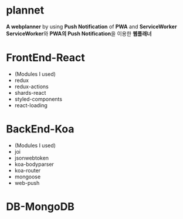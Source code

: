 # plannet
**A webplanner** by using **Push Notification** of **PWA** and **ServiceWorker**   
**ServiceWorker**와 **PWA의 Push Notification**을 이용한 **웹플래너**

# FrontEnd-React
* (Modules I used)
* redux
* redux-actions
* shards-react
* styled-components
* react-loading

# BackEnd-Koa
* (Modules I used)
* joi
* jsonwebtoken
* koa-bodyparser
* koa-router
* mongoose
* web-push

# DB-MongoDB
